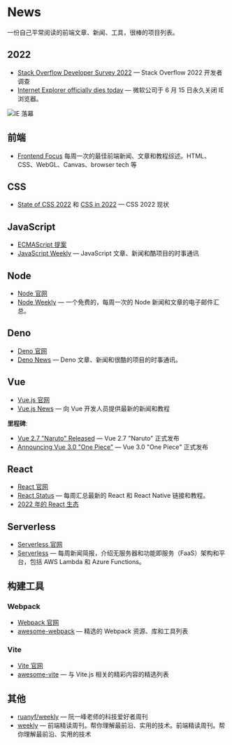 # News

一份自己平常阅读的前端文章、新闻、工具，很棒的项目列表。

## 2022

- [Stack Overflow Developer Survey 2022](https://survey.stackoverflow.co/2022/) — Stack Overflow 2022 开发者调查
- [Internet Explorer officially dies today](https://www.trustedreviews.com/news/internet-explorer-officially-dies-today-4241472) — 微软公司于 6 月 15 日永久关闭 IE 浏览器。

![IE 落幕](https://upload-images.jianshu.io/upload_images/18281896-861e71f736cdc412.png?imageMogr2/auto-orient/strip%7CimageView2/2/w/1240)

## 前端

- [Frontend Focus](https://frontendfoc.us/) 每周一次的最佳前端新闻、文章和教程综述。HTML、CSS、WebGL、Canvas、browser tech 等

## CSS

- [State of CSS 2022](https://web.dev/state-of-css-2022/) 和 [CSS in 2022](https://www.bram.us/2021/12/27/css-in-2022/) — CSS 2022 现状

## JavaScript

- [ECMAScript 提案](https://github.com/tc39/proposals)
- [JavaScript Weekly](https://javascriptweekly.com/) — JavaScript 文章、新闻和酷项目的时事通讯

## Node

- [Node 官网](https://nodejs.org/en/)
- [Node Weekly](https://nodeweekly.com/) — 一个免费的，每周一次的 Node 新闻和文章的电子邮件汇总。

## Deno

- [Deno 官网](https://deno.land/)
- [Deno News](https://deno.news/) — Deno 文章、新闻和很酷的项目的时事通讯。

## Vue

- [Vue.js 官网](https://vuejs.org/)
- [Vue.js News](https://news.vuejs.org/) — 向 Vue 开发人员提供最新的新闻和教程

**里程碑**:

- [Vue 2.7 "Naruto" Released](https://blog.vuejs.org/posts/vue-2-7-naruto.html) — Vue 2.7 "Naruto" 正式发布
- [Announcing Vue 3.0 "One Piece"](https://blog.vuejs.org/posts/vue-3-one-piece.html) — Vue 3.0 "One Piece" 正式发布

## React

- [React 官网](https://github.com/facebook/react)
- [React Status](https://react.statuscode.com/) — 每周汇总最新的 React 和 React Native 链接和教程。
- [2022 年的 React 生态](https://juejin.cn/post/7085542534943883301)

## Serverless

- [Serverless 官网](https://cn.serverless.com/)
- [Serverless](https://serverless.email/) — 每周新闻简报，介绍无服务器和功能即服务（FaaS）架构和平台，包括 AWS Lambda 和 Azure Functions。

## 构建工具

### Webpack

- [Webpack 官网](https://webpack.js.org/)
- [awesome-webpack](https://github.com/webpack-contrib/awesome-webpack) — 精选的 Webpack 资源、库和工具列表

### Vite

- [Vite 官网](https://vitejs.dev/)
- [awesome-vite](https://github.com/vitejs/awesome-vite) — 与 Vite.js 相关的精彩内容的精选列表

## 其他

- [ruanyf/weekly](https://github.com/ruanyf/weekly) — 阮一峰老师的科技爱好者周刊
- [weekly](https://github.com/ascoders/weekly) — 前端精读周刊。帮你理解最前沿、实用的技术。前端精读周刊。帮你理解最前沿、实用的技术

